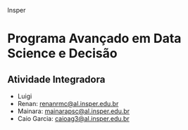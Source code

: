 Insper
# Programa Avançado em Data Science e Decisão
## Atividade Integradora

 - Luigi
 - Renan: renanrmc@al.insper.edu.br
 - Mainara: mainarapsc@al.insper.edu.br
 - Caio Garcia: caioag3@al.insper.edu.br
